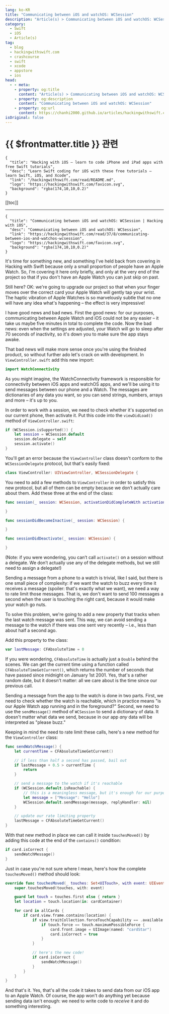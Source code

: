 ```yaml
---
lang: ko-KR
title: "Communicating between iOS and watchOS: WCSession"
description: "Article(s) > Communicating between iOS and watchOS: WCSession"
category:
  - Swift
  - iOS
  - Article(s)
tag: 
  - blog
  - hackingwithswift.com
  - crashcourse
  - swift
  - xcode
  - appstore
  - ios  
head:
  - - meta:
    - property: og:title
      content: "Article(s) > Communicating between iOS and watchOS: WCSession"
    - property: og:description
      content: "Communicating between iOS and watchOS: WCSession"
    - property: og:url
      content: https://chanhi2000.github.io/articles/hackingwithswift.com/read/37/08-communicating-between-ios-and-watchos-wcsession.html
isOriginal: false
---
```


# {{ $frontmatter.title }} 관련

```component VPCard
{
  "title": "Hacking with iOS – learn to code iPhone and iPad apps with free Swift tutorials",
  "desc": "Learn Swift coding for iOS with these free tutorials – learn Swift, iOS, and Xcode",
  "link": "/hackingwithswift.com/read/README.md",
  "logo": "https://hackingwithswift.com/favicon.svg",
  "background": "rgba(174,10,10,0.2)"
}
```

[[toc]]

---

```component VPCard
{
  "title": "Communicating between iOS and watchOS: WCSession | Hacking with iOS",
  "desc": "Communicating between iOS and watchOS: WCSession",
  "link": "https://hackingwithswift.com/read/37/8/communicating-between-ios-and-watchos-wcsession",
  "logo": "https://hackingwithswift.com/favicon.svg",
  "background": "rgba(174,10,10,0.2)"
}
```

It's time for something new, and something I've held back from covering in Hacking with Swift because only a small proportion of people have an Apple Watch. So, I'm covering it here only briefly, and only at the very end of the project so that if you don't have an Apple Watch you can just skip on past.

Still here? OK: we're going to upgrade our project so that when your finger moves over the correct card your Apple Watch will gently tap your wrist. The haptic vibration of Apple Watches is so marvelously subtle that no one will have any idea what's happening – the effect is very impressive!

I have good news and bad news. First the good news: for our purposes, communicating between Apple Watch and iOS could not be any easier – it take us maybe five minutes in total to complete the code. Now the bad news: even when the settings are adjusted, your Watch will go to sleep after 70 seconds of inactivity, so it's down you to make sure the app stays awake.

That bad news will make more sense once you're using the finished product, so without further ado let's crack on with development. In <FontIcon icon="fa-brands fa-swift"/>`ViewController.swift` add this new import:

```swift
import WatchConnectivity
```

As you might imagine, the WatchConnectivity framework is responsible for connectivity between iOS apps and watchOS apps, and we'll be using it to send messages between our phone and a Watch. The messages are dictionaries of any data you want, so you can send strings, numbers, arrays and more – it's up to you.

In order to work with a session, we need to check whether it's supported on our current phone, then activate it. Put this code into the `viewDidLoad()` method of <FontIcon icon="fa-brands fa-swift"/>`ViewController.swift`:

```swift
if (WCSession.isSupported()) {
    let session = WCSession.default
    session.delegate = self
    session.activate()
}
```

You'll get an error because the `ViewController` class doesn't conform to the `WCSessionDelegate` protocol, but that's easily fixed:

```swift
class ViewController: UIViewController, WCSessionDelegate {
```

You need to add a few methods to `ViewController` in order to satisfy this new protocol, but all of them can be empty because we don’t actually care about them. Add these three at the end of the class:

```swift
func session(_ session: WCSession, activationDidCompleteWith activationState: WCSessionActivationState, error: Error?) {

}

func sessionDidBecomeInactive(_ session: WCSession) {

}

func sessionDidDeactivate(_ session: WCSession) {

}
```

(Note: if you were wondering, you can’t call `activate()` on a session without a delegate. We don’t actually use any of the delegate methods, but we still need to assign a delegate!)

Sending a message from a phone to a watch is trivial, like I said, but there is one small piece of complexity: if we want the watch to buzz every time it receives a message (spoiler: that's exactly what we want), we need a way to rate limit those messages. That is, we don't want to send 100 messages a second when the user is touching the right card, because it would make your watch go nuts.

To solve this problem, we're going to add a new property that tracks when the last watch message was sent. This way, we can avoid sending a message to the watch if there was one sent very recently – i.e., less than about half a second ago.

Add this property to the class:

```swift
var lastMessage: CFAbsoluteTime = 0
```

If you were wondering, `CFAbsoluteTime` is actually just a `Double` behind the scenes. We can get the current time using a function called `CFAbsoluteTimeGetCurrent()`, which returns the number of seconds that have passed since midnight on January 1st 2001. Yes, that's a rather random date, but it doesn't matter: all we care about is the time since our previous call.

Sending a message from the app to the watch is done in two parts. First, we need to check whether the watch is reachable, which in practice means "is our Apple Watch app running and in the foreground?" Second, we need to use the `sendMessage()` method of `WCSession` to send a dictionary of data. It doesn't matter what data we send, because in our app *any* data will be interpreted as "please buzz."

Keeping in mind the need to rate limit these calls, here's a new method for the `ViewController` class:

```swift
func sendWatchMessage() {
    let currentTime = CFAbsoluteTimeGetCurrent()

    // if less than half a second has passed, bail out
    if lastMessage + 0.5 > currentTime {
        return
    }

    // send a message to the watch if it's reachable
    if (WCSession.default.isReachable) {
        // this is a meaningless message, but it's enough for our purposes
        let message = ["Message": "Hello"]
        WCSession.default.sendMessage(message, replyHandler: nil)
    }

    // update our rate limiting property
    lastMessage = CFAbsoluteTimeGetCurrent()
}
```

With that new method in place we can call it inside `touchesMoved()` by adding this code at the end of the `contains()` condition:

```swift
if card.isCorrect {
    sendWatchMessage()
}
```

Just in case you're not sure where I mean, here's how the complete `touchesMoved()` method should look:

```swift
override func touchesMoved(_ touches: Set<UITouch>, with event: UIEvent?) {
    super.touchesMoved(touches, with: event)

    guard let touch = touches.first else { return }
    let location = touch.location(in: cardContainer)

    for card in allCards {
        if card.view.frame.contains(location) {
            if view.traitCollection.forceTouchCapability == .available {
                if touch.force == touch.maximumPossibleForce {
                    card.front.image = UIImage(named: "cardStar")
                    card.isCorrect = true
                }
            }

            // here's the new code!
            if card.isCorrect {
                sendWatchMessage()
            }
        }
    }
}
```

And that's it. Yes, that's all the code it takes to send data from our iOS app to an Apple Watch. Of course, the app won't do anything yet because sending data isn't enough: we need to write code to *receive* it and do something interesting.

